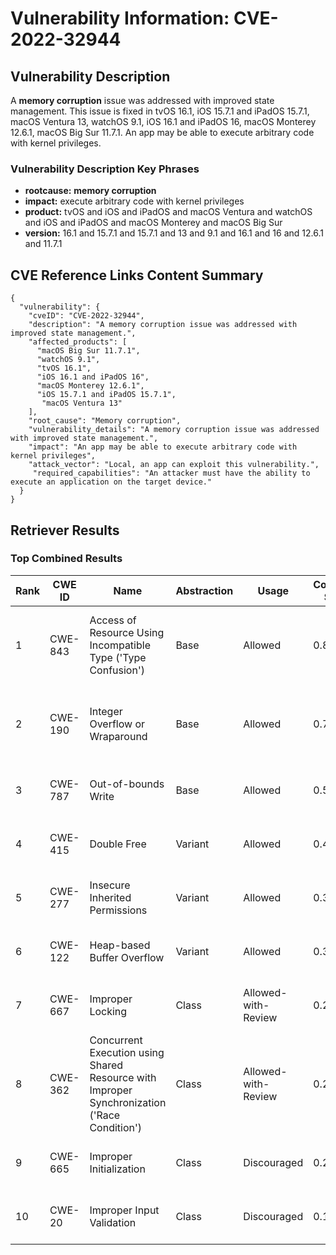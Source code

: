 # Vulnerability Information: CVE-2022-32944

## Vulnerability Description
A **memory corruption** issue was addressed with improved state management. This issue is fixed in tvOS 16.1, iOS 15.7.1 and iPadOS 15.7.1, macOS Ventura 13, watchOS 9.1, iOS 16.1 and iPadOS 16, macOS Monterey 12.6.1, macOS Big Sur 11.7.1. An app may be able to execute arbitrary code with kernel privileges.

### Vulnerability Description Key Phrases
- **rootcause:** **memory corruption**
- **impact:** execute arbitrary code with kernel privileges
- **product:** tvOS and iOS and iPadOS and macOS Ventura and watchOS and iOS and iPadOS and macOS Monterey and macOS Big Sur
- **version:** 16.1 and 15.7.1 and 15.7.1 and 13 and 9.1 and 16.1 and 16 and 12.6.1 and 11.7.1

## CVE Reference Links Content Summary
```
{
  "vulnerability": {
    "cveID": "CVE-2022-32944",
    "description": "A memory corruption issue was addressed with improved state management.",
    "affected_products": [
      "macOS Big Sur 11.7.1",
      "watchOS 9.1",
      "tvOS 16.1",
      "iOS 16.1 and iPadOS 16",
      "macOS Monterey 12.6.1",
      "iOS 15.7.1 and iPadOS 15.7.1",
       "macOS Ventura 13"
    ],
    "root_cause": "Memory corruption",
    "vulnerability_details": "A memory corruption issue was addressed with improved state management.",
    "impact": "An app may be able to execute arbitrary code with kernel privileges",
    "attack_vector": "Local, an app can exploit this vulnerability.",
     "required_capabilities": "An attacker must have the ability to execute an application on the target device."
  }
}
```

## Retriever Results

### Top Combined Results

| Rank | CWE ID | Name | Abstraction | Usage | Combined Score | Retrievers | Individual Scores |
|------|--------|------|-------------|-------|---------------|------------|-------------------|
| 1 | CWE-843 | Access of Resource Using Incompatible Type ('Type Confusion') | Base | Allowed | 0.8390 | dense, sparse, graph | dense: 0.509, sparse: 0.396, graph: 1.000 |
| 2 | CWE-190 | Integer Overflow or Wraparound | Base | Allowed | 0.7618 | dense, sparse, graph | dense: 0.526, sparse: 0.246, graph: 1.000 |
| 3 | CWE-787 | Out-of-bounds Write | Base | Allowed | 0.5384 | dense, sparse | dense: 0.587, sparse: 0.428 |
| 4 | CWE-415 | Double Free | Variant | Allowed | 0.4141 | dense, sparse | dense: 0.487, sparse: 0.358 |
| 5 | CWE-277 | Insecure Inherited Permissions | Variant | Allowed | 0.3779 | dense, sparse | dense: 0.512, sparse: 0.268 |
| 6 | CWE-122 | Heap-based Buffer Overflow | Variant | Allowed | 0.3730 | dense, sparse | dense: 0.503, sparse: 0.266 |
| 7 | CWE-667 | Improper Locking | Class | Allowed-with-Review | 0.2545 | dense, sparse | dense: 0.502, sparse: 0.318 |
| 8 | CWE-362 | Concurrent Execution using Shared Resource with Improper Synchronization ('Race Condition') | Class | Allowed-with-Review | 0.2371 | dense, sparse | dense: 0.508, sparse: 0.261 |
| 9 | CWE-665 | Improper Initialization | Class | Discouraged | 0.2089 | dense, sparse | dense: 0.528, sparse: 0.353 |
| 10 | CWE-20 | Improper Input Validation | Class | Discouraged | 0.1970 | dense, sparse | dense: 0.511, sparse: 0.322 |

